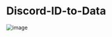 # Discord-ID-to-Data

![image](https://user-images.githubusercontent.com/113911070/198161813-18067942-cdf7-436f-a779-2c4ccd5e79dc.png)
